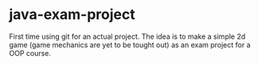 # java-exam-project
First time using git for an actual project. The idea is to make a simple 2d game (game mechanics are yet to be tought out) as an exam project for a OOP course.

